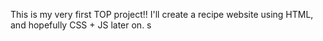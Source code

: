 This is my very first TOP project!! I'll create a recipe website using HTML, and hopefully CSS + JS later on. s